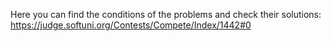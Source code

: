 Here you can find the conditions of the problems and check their solutions:
https://judge.softuni.org/Contests/Compete/Index/1442#0